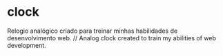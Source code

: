 # clock
Relogio analógico criado para treinar minhas habilidades de desenvolvimento web. // Analog clock created to train my abilities of web development.
